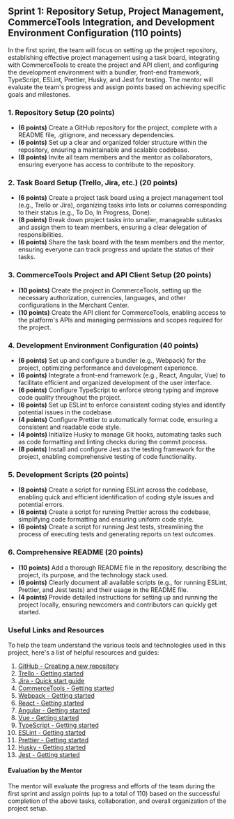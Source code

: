 ## Sprint 1: Repository Setup, Project Management, CommerceTools Integration, and Development Environment Configuration (110 points)

In the first sprint, the team will focus on setting up the project repository, establishing effective project management using a task board, integrating with CommerceTools to create the project and API client, and configuring the development environment with a bundler, front-end framework, TypeScript, ESLint, Prettier, Husky, and Jest for testing. The mentor will evaluate the team's progress and assign points based on achieving specific goals and milestones.

### 1. Repository Setup (20 points)

- **(6 points)** Create a GitHub repository for the project, complete with a README file, .gitignore, and necessary dependencies.
- **(6 points)** Set up a clear and organized folder structure within the repository, ensuring a maintainable and scalable codebase.
- **(8 points)** Invite all team members and the mentor as collaborators, ensuring everyone has access to contribute to the repository.

### 2. Task Board Setup (Trello, Jira, etc.) (20 points)

- **(6 points)** Create a project task board using a project management tool (e.g., Trello or Jira), organizing tasks into lists or columns corresponding to their status (e.g., To Do, In Progress, Done).
- **(8 points)** Break down project tasks into smaller, manageable subtasks and assign them to team members, ensuring a clear delegation of responsibilities.
- **(6 points)** Share the task board with the team members and the mentor, ensuring everyone can track progress and update the status of their tasks.

### 3. CommerceTools Project and API Client Setup (20 points)

- **(10 points)** Create the project in CommerceTools, setting up the necessary authorization, currencies, languages, and other configurations in the Merchant Center.
- **(10 points)** Create the API client for CommerceTools, enabling access to the platform's APIs and managing permissions and scopes required for the project.

### 4. Development Environment Configuration (40 points)

- **(6 points)** Set up and configure a bundler (e.g., Webpack) for the project, optimizing performance and development experience.
- **(6 points)** Integrate a front-end framework (e.g., React, Angular, Vue) to facilitate efficient and organized development of the user interface.
- **(6 points)** Configure TypeScript to enforce strong typing and improve code quality throughout the project.
- **(6 points)** Set up ESLint to enforce consistent coding styles and identify potential issues in the codebase.
- **(4 points)** Configure Prettier to automatically format code, ensuring a consistent and readable code style.
- **(4 points)** Initialize Husky to manage Git hooks, automating tasks such as code formatting and linting checks during the commit process.
- **(8 points)** Install and configure Jest as the testing framework for the project, enabling comprehensive testing of code functionality.

### 5. Development Scripts (20 points)

- **(8 points)** Create a script for running ESLint across the codebase, enabling quick and efficient identification of coding style issues and potential errors.
- **(6 points)** Create a script for running Prettier across the codebase, simplifying code formatting and ensuring uniform code style.
- **(6 points)** Create a script for running Jest tests, streamlining the process of executing tests and generating reports on test outcomes.

### 6. Comprehensive README (20 points)

- **(10 points)** Add a thorough README file in the repository, describing the project, its purpose, and the technology stack used.
- **(6 points)** Clearly document all available scripts (e.g., for running ESLint, Prettier, and Jest tests) and their usage in the README file.
- **(4 points)** Provide detailed instructions for setting up and running the project locally, ensuring newcomers and contributors can quickly get started.

### Useful Links and Resources

To help the team understand the various tools and technologies used in this project, here's a list of helpful resources and guides:

1. [GitHub - Creating a new repository](https://help.github.com/en/articles/create-a-repo)
2. [Trello - Getting started](https://trello.com/guide/trello-101)
3. [Jira - Quick start guide](https://www.atlassian.com/software/jira/guides/getting-started/basics)
4. [CommerceTools - Getting started](https://docs.commercetools.com/docs)
5. [Webpack - Getting started](https://webpack.js.org/guides/getting-started/)
6. [React - Getting started](https://reactjs.org/docs/getting-started.html)
7. [Angular - Getting started](https://angular.io/guide/quickstart)
8. [Vue - Getting started](https://vuejs.org/v2/guide/)
9. [TypeScript - Getting started](https://www.typescriptlang.org/docs/handbook/typescript-tooling-in-5-minutes.html)
10. [ESLint - Getting started](https://eslint.org/docs/user-guide/getting-started)
11. [Prettier - Getting started](https://prettier.io/docs/en/index.html)
12. [Husky - Getting started](https://github.com/typicode/husky#readme)
13. [Jest - Getting started](https://jestjs.io/docs/getting-started)

#### Evaluation by the Mentor

The mentor will evaluate the progress and efforts of the team during the first sprint and assign points (up to a total of 110) based on the successful completion of the above tasks, collaboration, and overall organization of the project setup.